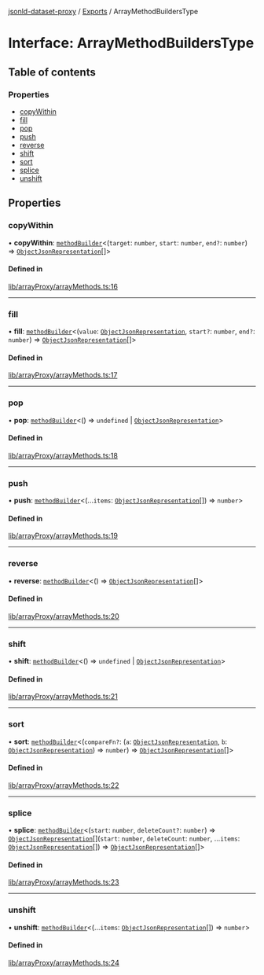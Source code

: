 [jsonld-dataset-proxy](../README.md) / [Exports](../modules.md) / ArrayMethodBuildersType

# Interface: ArrayMethodBuildersType

## Table of contents

### Properties

- [copyWithin](ArrayMethodBuildersType.md#copywithin)
- [fill](ArrayMethodBuildersType.md#fill)
- [pop](ArrayMethodBuildersType.md#pop)
- [push](ArrayMethodBuildersType.md#push)
- [reverse](ArrayMethodBuildersType.md#reverse)
- [shift](ArrayMethodBuildersType.md#shift)
- [sort](ArrayMethodBuildersType.md#sort)
- [splice](ArrayMethodBuildersType.md#splice)
- [unshift](ArrayMethodBuildersType.md#unshift)

## Properties

### copyWithin

• **copyWithin**: [`methodBuilder`](../modules.md#methodbuilder)<(`target`: `number`, `start`: `number`, `end?`: `number`) => [`ObjectJsonRepresentation`](../modules.md#objectjsonrepresentation)[]\>

#### Defined in

[lib/arrayProxy/arrayMethods.ts:16](https://github.com/o-development/jsonld-dataset-proxy/blob/0a2498d/lib/arrayProxy/arrayMethods.ts#L16)

___

### fill

• **fill**: [`methodBuilder`](../modules.md#methodbuilder)<(`value`: [`ObjectJsonRepresentation`](../modules.md#objectjsonrepresentation), `start?`: `number`, `end?`: `number`) => [`ObjectJsonRepresentation`](../modules.md#objectjsonrepresentation)[]\>

#### Defined in

[lib/arrayProxy/arrayMethods.ts:17](https://github.com/o-development/jsonld-dataset-proxy/blob/0a2498d/lib/arrayProxy/arrayMethods.ts#L17)

___

### pop

• **pop**: [`methodBuilder`](../modules.md#methodbuilder)<() => `undefined` \| [`ObjectJsonRepresentation`](../modules.md#objectjsonrepresentation)\>

#### Defined in

[lib/arrayProxy/arrayMethods.ts:18](https://github.com/o-development/jsonld-dataset-proxy/blob/0a2498d/lib/arrayProxy/arrayMethods.ts#L18)

___

### push

• **push**: [`methodBuilder`](../modules.md#methodbuilder)<(...`items`: [`ObjectJsonRepresentation`](../modules.md#objectjsonrepresentation)[]) => `number`\>

#### Defined in

[lib/arrayProxy/arrayMethods.ts:19](https://github.com/o-development/jsonld-dataset-proxy/blob/0a2498d/lib/arrayProxy/arrayMethods.ts#L19)

___

### reverse

• **reverse**: [`methodBuilder`](../modules.md#methodbuilder)<() => [`ObjectJsonRepresentation`](../modules.md#objectjsonrepresentation)[]\>

#### Defined in

[lib/arrayProxy/arrayMethods.ts:20](https://github.com/o-development/jsonld-dataset-proxy/blob/0a2498d/lib/arrayProxy/arrayMethods.ts#L20)

___

### shift

• **shift**: [`methodBuilder`](../modules.md#methodbuilder)<() => `undefined` \| [`ObjectJsonRepresentation`](../modules.md#objectjsonrepresentation)\>

#### Defined in

[lib/arrayProxy/arrayMethods.ts:21](https://github.com/o-development/jsonld-dataset-proxy/blob/0a2498d/lib/arrayProxy/arrayMethods.ts#L21)

___

### sort

• **sort**: [`methodBuilder`](../modules.md#methodbuilder)<(`compareFn?`: (`a`: [`ObjectJsonRepresentation`](../modules.md#objectjsonrepresentation), `b`: [`ObjectJsonRepresentation`](../modules.md#objectjsonrepresentation)) => `number`) => [`ObjectJsonRepresentation`](../modules.md#objectjsonrepresentation)[]\>

#### Defined in

[lib/arrayProxy/arrayMethods.ts:22](https://github.com/o-development/jsonld-dataset-proxy/blob/0a2498d/lib/arrayProxy/arrayMethods.ts#L22)

___

### splice

• **splice**: [`methodBuilder`](../modules.md#methodbuilder)<(`start`: `number`, `deleteCount?`: `number`) => [`ObjectJsonRepresentation`](../modules.md#objectjsonrepresentation)[](`start`: `number`, `deleteCount`: `number`, ...`items`: [`ObjectJsonRepresentation`](../modules.md#objectjsonrepresentation)[]) => [`ObjectJsonRepresentation`](../modules.md#objectjsonrepresentation)[]\>

#### Defined in

[lib/arrayProxy/arrayMethods.ts:23](https://github.com/o-development/jsonld-dataset-proxy/blob/0a2498d/lib/arrayProxy/arrayMethods.ts#L23)

___

### unshift

• **unshift**: [`methodBuilder`](../modules.md#methodbuilder)<(...`items`: [`ObjectJsonRepresentation`](../modules.md#objectjsonrepresentation)[]) => `number`\>

#### Defined in

[lib/arrayProxy/arrayMethods.ts:24](https://github.com/o-development/jsonld-dataset-proxy/blob/0a2498d/lib/arrayProxy/arrayMethods.ts#L24)
